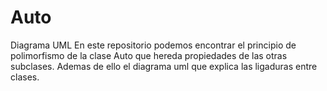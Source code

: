 # Auto
Diagrama UML
En este repositorio podemos encontrar el principio de polimorfismo de la clase Auto que hereda propiedades de las otras subclases.
Ademas de ello el diagrama uml que explica las ligaduras entre clases.
